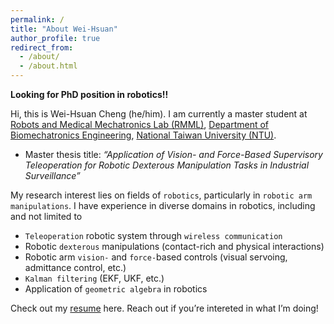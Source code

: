 ```yaml
---
permalink: /
title: "About Wei-Hsuan"
author_profile: true
redirect_from: 
  - /about/
  - /about.html
---
```


<!-- Centered profile picture -->
<!-- <p align="center">
  <img 
    src="/images/profile/whcheng_profile.jpg" 
    alt="Wei-Hsuan Cheng" 
    width="200"
  />
</p> -->

**Looking for PhD position in robotics!!**

Hi, this is Wei-Hsuan Cheng (he/him). I am currently a master student at [Robots and Medical Mechatronics Lab (RMML)][RMML], [Department of Biomechatronics Engineering][NTUBME], [National Taiwan University (NTU)][NTU]. 
- Master thesis title: *“Application of Vision- and Force-Based Supervisory Teleoperation for Robotic Dexterous Manipulation Tasks in Industrial Surveillance”*

My research interest lies on fields of ``robotics``, particularly in ``robotic arm manipulations``. I have experience in diverse domains in robotics, including and not limited to
- ``Teleoperation`` robotic system through ``wireless communication``
- Robotic ``dexterous`` manipulations (contact-rich and physical interactions)
- Robotic arm ``vision-`` and ``force-``based controls (visual servoing, admittance control, etc.)
- ``Kalman filtering`` (EKF, UKF, etc.)
- Application of ``geometric algebra`` in robotics

<!-- Check out my [projects] and [resume] here. Reach out if you’re intereted in what I’m doing! -->
Check out my [resume] here. Reach out if you’re intereted in what I’m doing!

[RMML]: http://rmml.bime.ntu.edu.tw/nturmmle.html
[NTUBME]: https://www.bime.ntu.edu.tw/English/Default.html
[NTU]: https://www.ntu.edu.tw/english/
[projects]: /projects/
[resume]: /cv/